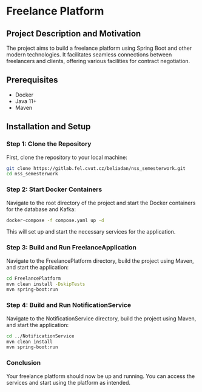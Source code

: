 # Freelance Platform

## Project Description and Motivation

The project aims to build a freelance platform using Spring Boot and other modern technologies. It facilitates seamless connections between freelancers and clients, offering various facilities for contract negotiation.

## Prerequisites

- Docker
- Java 11+
- Maven

## Installation and Setup

### Step 1: Clone the Repository

First, clone the repository to your local machine:

```bash
git clone https://gitlab.fel.cvut.cz/beliadan/nss_semesterwork.git
cd nss_semesterwork
```

### Step 2: Start Docker Containers

Navigate to the root directory of the project and start the Docker containers for the database and Kafka:

```bash
docker-compose -f compose.yaml up -d
```

This will set up and start the necessary services for the application.

### Step 3: Build and Run FreelanceApplication

Navigate to the FreelancePlatform directory, build the project using Maven, and start the application:

```bash
cd FreelancePlatform
mvn clean install -DskipTests
mvn spring-boot:run
```

### Step 4: Build and Run NotificationService

Navigate to the NotificationService directory, build the project using Maven, and start the application:

```bash
cd ../NotificationService
mvn clean install
mvn spring-boot:run
```

### Conclusion

Your freelance platform should now be up and running. You can access the services and start using the platform as intended.
